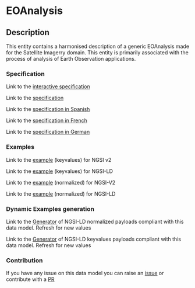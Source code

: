 # EOAnalysis

## Description 

This entity contains a harmonised description of a generic EOAnalysis made for the Satellite Imagerry domain. This entity is primarily associated with the process of analysis of Earth Observation applications.
### Specification

Link to the [interactive specification](https://swagger.lab.fiware.org/?url=https://smart-data-models.github.io/dataModel.SatelliteImagery/EOAnalysis/swagger.yaml)

Link to the [specification](https://smart-data-models.github.io/dataModel.SatelliteImagery/EOAnalysis/doc/spec.md)

Link to the [specification in Spanish](https://smart-data-models.github.io/dataModel.SatelliteImagery/EOAnalysis/doc/spec_ES.md)

Link to the [specification in French](https://smart-data-models.github.io/dataModel.SatelliteImagery/EOAnalysis/doc/spec_FR.md)

Link to the [specification in German](https://smart-data-models.github.io/dataModel.SatelliteImagery/EOAnalysis/doc/spec_DE.md)
### Examples

Link to the [example](https://smart-data-models.github.io/dataModel.SatelliteImagery/EOAnalysis/examples/example.json) (keyvalues) for NGSI v2

Link to the [example](https://smart-data-models.github.io/dataModel.SatelliteImagery/EOAnalysis/examples/example.jsonld) (keyvalues) for NGSI-LD

Link to the [example](https://smart-data-models.github.io/dataModel.SatelliteImagery/EOAnalysis/examples/example-normalized.json) (normalized) for NGSI-V2

Link to the [example](https://smart-data-models.github.io/dataModel.SatelliteImagery/EOAnalysis/examples/example-normalized.jsonld) (normalized) for NGSI-LD
### Dynamic Examples generation

Link to the [Generator](https://smartdatamodels.org/extra/ngsi-ld_generator_v0.92.php?schemaUrl=https://raw.githubusercontent.com/smart-data-models/dataModel.SatelliteImagery/master/EOAnalysis/schema.json&email=info@smartdatamodels.org) of NGSI-LD normalized payloads compliant with this data model. Refresh for new values

Link to the [Generator](https://smartdatamodels.org/extra/ngsi-ld_generator_keyvalues_v0.92.php?schemaUrl=https://raw.githubusercontent.com/smart-data-models/dataModel.SatelliteImagery/master/EOAnalysis/schema.json&email=info@smartdatamodels.org) of NGSI-LD keyvalues payloads compliant with this data model. Refresh for new values
### Contribution

 If you have any issue on this data model you can raise an [issue](https://github.com/smart-data-models/dataModel.SatelliteImagery/issues)  or contribute with a [PR](https://github.com/smart-data-models/dataModel.SatelliteImagery/pulls)